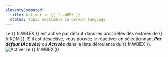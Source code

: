 ```yaml
---
eleventyComputed:
  title: Activer le {{ fr.WBEX }}
  status: Topic available in German language
---
```

Le {{ fr.WBEX }} est activé par défaut dans les propriétés des entrées de {{ fr.RDM }}. S'il est désactivé, vous pouvez le réactiver en sélectionnant ***Par défaut (Activée)*** ou ***Activée*** dans la liste déroulante du {{ fr.WBEX }}.
![Activer le {{ fr.WBEX }}](https://cdnweb.devolutions.net/docs/fr/rdm/windows/Dwl4029.png)
